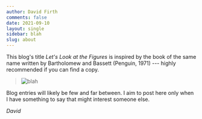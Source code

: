 ```yaml
---
author: David Firth
comments: false
date: 2021-09-10
layout: single
sidebar: blah
slug: about
---
```


This blog's title _Let's Look at the Figures_ is inspired by the book of the same name written by Bartholomew and Bassett (Penguin, 1971) --- highly recommended if you can find a copy.

> ![blah](/assets/media/BBbookcover.jpg)

Blog entries will likely be few and far between.  I aim to post here only when I have something to say that might interest someone else.

_David_


